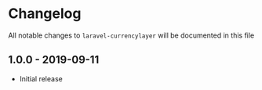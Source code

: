 # Changelog

All notable changes to `laravel-currencylayer` will be documented in this file

## 1.0.0 - 2019-09-11

- Initial release
